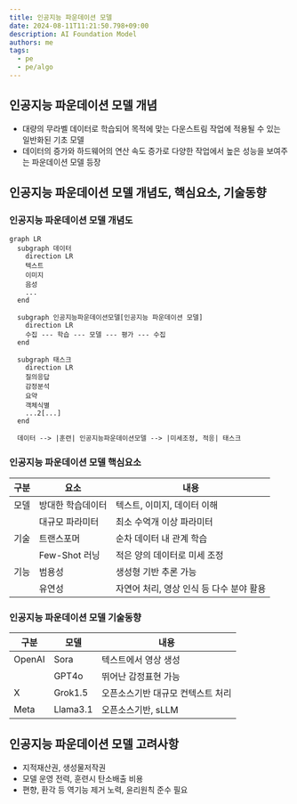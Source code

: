 ```yaml
---
title: 인공지능 파운데이션 모델
date: 2024-08-11T11:21:50.798+09:00
description: AI Foundation Model
authors: me
tags:
  - pe
  - pe/algo 
---
```


## 인공지능 파운데이션 모델 개념

- 대량의 무라벨 데이터로 학습되어 목적에 맞는 다운스트림 작업에 적용될 수 있는 일반화된 기초 모델
- 데이터의 증가와 하드웨어의 연산 속도 증가로 다양한 작업에서 높은 성능을 보여주는 파운데이션 모델 등장

## 인공지능 파운데이션 모델 개념도, 핵심요소, 기술동향

### 인공지능 파운데이션 모델 개념도

```mermaid
graph LR
  subgraph 데이터
    direction LR
    텍스트
    이미지
    음성
    ...
  end

  subgraph 인공지능파운데이션모델[인공지능 파운데이션 모델]
    direction LR
    수집 --- 학습 --- 모델 --- 평가 --- 수집
  end

  subgraph 태스크
    direction LR
    질의응답
    감정분석
    요약
    객체식별
    ...2[...]
  end

  데이터 --> |훈련| 인공지능파운데이션모델 --> |미세조정, 적응| 태스크
```

### 인공지능 파운데이션 모델 핵심요소

| 구분 | 요소 | 내용 |
| --- | --- | --- |
| 모델 | 방대한 학습데이터 | 텍스트, 이미지, 데이터 이해 |
| | 대규모 파라미터 | 최소 수억개 이상 파라미터 |
| 기술 | 트랜스포머 | 순차 데이터 내 관계 학습 |
| | Few-Shot 러닝 | 적은 양의 데이터로 미세 조정 |
| 기능 | 범용성 | 생성형 기반 추론 가능 |
| | 유연성 | 자연어 처리, 영상 인식 등 다수 분야 활용 |

### 인공지능 파운데이션 모델 기술동향

| 구분 | 모델 | 내용 |
| --- | --- | --- |
| OpenAI | Sora | 텍스트에서 영상 생성 |
| | GPT4o | 뛰어난 감정표현 가능 |
| X | Grok1.5 | 오픈소스기반 대규모 컨텍스트 처리 |
| Meta | Llama3.1 | 오픈소스기반, sLLM |

## 인공지능 파운데이션 모델 고려사항

- 지적재산권, 생성물저작권
- 모델 운영 전력, 훈련시 탄소배출 비용
- 편향, 환각 등 역기능 제거 노력, 윤리원칙 준수 필요
